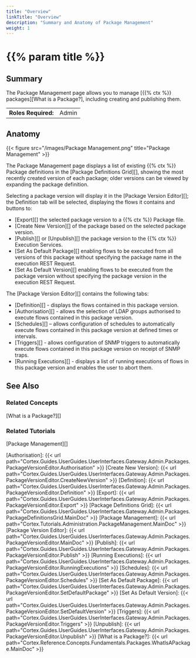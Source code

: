 ```yaml
---
title: "Overview"
linkTitle: "Overview"
description: "Summary and Anatomy of Package Management"
weight: 1
---
```


# {{% param title %}}

## Summary

The Package Management page allows you to manage [{{% ctx %}} packages][What is a Package?], including creating and publishing them.

|                              |                                                                 |
|------------------------------|-----------------------------------------------------------------|
| **Roles Required:**          | Admin                                                           |

## Anatomy

{{< figure src="/images/Package Management.png" title="Package Management" >}}

The Package Management page displays a list of existing {{% ctx %}} Package definitions in the [Package Definitions Grid][], showing the most recently created version of each package; older versions can be viewed by expanding the package definition.

Selecting a package version will display it in the [Package Version Editor][]; the Definition tab will be selected, displaying the flows it contains and buttons to:

* [Export][] the selected package version to a {{% ctx %}} Package file.
* [Create New Version][] of the package based on the selected package version.
* [Publish][] or [Unpublish][] the package version to the {{% ctx %}} Execution Services.
* [Set As Default Package][] enabling flows to be executed from all versions of this package without specifying the package name in the execution REST Request.
* [Set As Default Version][] enabling flows to be executed from the package version without specifying the package version in the execution REST Request.

The [Package Version Editor][] contains the following tabs:

* [Definition][] - displays the flows contained in this package version.
* [Authorisation][] - allows the selection of LDAP groups authorised to execute flows contained in this package version.
* [Schedules][] – allows configuration of schedules to automatically execute flows contained in this package version at defined times or intervals.
* [Triggers][] - allows configuration of SNMP triggers to automatically execute flows contained in this package version on receipt of SNMP traps.
* [Running Executions][] - displays a list of running executions of flows in this package version and enables the user to abort them.

## See Also

### Related Concepts

[What is a Package?][]

### Related Tutorials

[Package Management][]

[Authorisation]: {{< url path="Cortex.Guides.UserGuides.UserInterfaces.Gateway.Admin.Packages.PackageVersionEditor.Authorisation" >}}
[Create New Version]: {{< url path="Cortex.Guides.UserGuides.UserInterfaces.Gateway.Admin.Packages.PackageVersionEditor.CreateNewVersion" >}}
[Definition]: {{< url path="Cortex.Guides.UserGuides.UserInterfaces.Gateway.Admin.Packages.PackageVersionEditor.Definition" >}}
[Export]: {{< url path="Cortex.Guides.UserGuides.UserInterfaces.Gateway.Admin.Packages.PackageVersionEditor.Export" >}}
[Package Definitions Grid]: {{< url path="Cortex.Guides.UserGuides.UserInterfaces.Gateway.Admin.Packages.PackageDefinitionsGrid.MainDoc" >}}
[Package Management]: {{< url path="Cortex.Tutorials.Administration.PackageManagement.MainDoc" >}}
[Package Version Editor]: {{< url path="Cortex.Guides.UserGuides.UserInterfaces.Gateway.Admin.Packages.PackageVersionEditor.MainDoc" >}}
[Publish]: {{< url path="Cortex.Guides.UserGuides.UserInterfaces.Gateway.Admin.Packages.PackageVersionEditor.Publish" >}}
[Running Executions]: {{< url path="Cortex.Guides.UserGuides.UserInterfaces.Gateway.Admin.Packages.PackageVersionEditor.RunningExecutions" >}}
[Schedules]: {{< url path="Cortex.Guides.UserGuides.UserInterfaces.Gateway.Admin.Packages.PackageVersionEditor.Schedules" >}}
[Set As Default Package]: {{< url path="Cortex.Guides.UserGuides.UserInterfaces.Gateway.Admin.Packages.PackageVersionEditor.SetDefaultPackage" >}}
[Set As Default Version]: {{< url path="Cortex.Guides.UserGuides.UserInterfaces.Gateway.Admin.Packages.PackageVersionEditor.SetDefaultVersion" >}}
[Triggers]: {{< url path="Cortex.Guides.UserGuides.UserInterfaces.Gateway.Admin.Packages.PackageVersionEditor.Triggers" >}}
[Unpublish]: {{< url path="Cortex.Guides.UserGuides.UserInterfaces.Gateway.Admin.Packages.PackageVersionEditor.Unpublish" >}}
[What is a Package?]: {{< url path="Cortex.Reference.Concepts.Fundamentals.Packages.WhatIsAPackage.MainDoc" >}}
